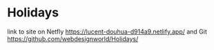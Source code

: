 # Holidays

link to site on Netfly https://lucent-douhua-d914a9.netlify.app/
and Git https://github.com/webdesignworld/Holidays/
